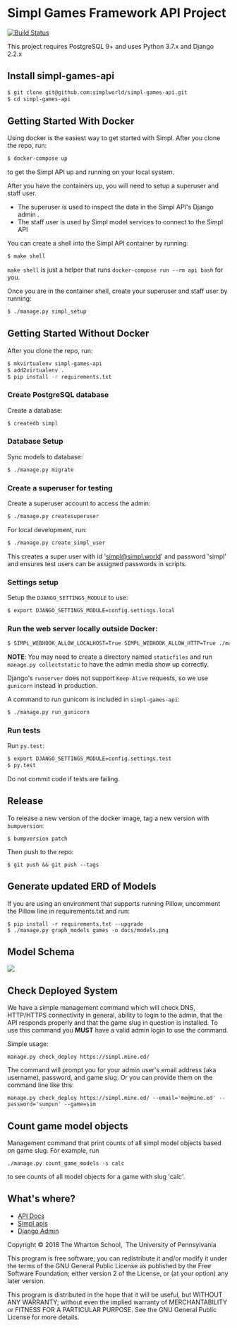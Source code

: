 # Simpl Games Framework API Project

[![Build Status](https://travis-ci.com/simplworld/simpl-games-api.svg?token=cyqpBgqLC1o8qUptfcpE&branch=master)](https://travis-ci.com/simplworld/simpl-games-api)

This project requires PostgreSQL 9+ and uses Python 3.7.x and Django 2.2.x

## Install simpl-games-api

```bash
$ git clone git@github.com:simplworld/simpl-games-api.git
$ cd simpl-games-api
```

## Getting Started With Docker

Using docker is the easiest way to get started with Simpl.  After you clone
the repo, run:

```bash
$ docker-compose up
```

to get the Simpl API up and running on your local system.

After you have the containers up, you will need to setup a superuser and staff user.
 - The superuser is used to inspect the data in the Simpl API's Django admin . 
 - The staff user is used by Simpl model services to connect to the Simpl API

You can create a shell into the Simpl API container by running:

```bash
$ make shell
```

`make shell` is just a helper that runs `docker-compose run --rm api bash` for you.

Once you are in the container shell, create your superuser and staff user by running:

```bash
$ ./manage.py simpl_setup
```

## Getting Started Without Docker

After you clone the repo, run:

```bash
$ mkvirtualenv simpl-games-api
$ add2virtualenv .
$ pip install -r requirements.txt
```

### Create PostgreSQL database

Create a database:

```bash
$ createdb simpl
```

### Database Setup

Sync models to database:

```bash
$ ./manage.py migrate
```

### Create a superuser for testing

Create a superuser account to access the admin:

```bash
$ ./manage.py createsuperuser
```

For local development, run:

```bash
$ ./manage.py create_simpl_user
```

This creates a super user with id 'simpl@simpl.world' and password 'simpl' and ensures test users can be assigned passwords in scripts.

### Settings setup

Setup the `DJANGO_SETTINGS_MODULE` to use:

```bash
$ export DJANGO_SETTINGS_MODULE=config.settings.local
```

### Run the web server locally outside Docker:

```bash
$ SIMPL_WEBHOOK_ALLOW_LOCALHOST=True SIMPL_WEBHOOK_ALLOW_HTTP=True ./manage.py runserver 0.0.0.0:8100
```
**NOTE**: You may need to create a directory named `staticfiles` and run `manage.py collectstatic` to have the admin media show up correctly.

Django's `runserver` does not support `Keep-Alive` requests, so we use `gunicorn` instead in production.

A command to run gunicorn is included in `simpl-games-api`:

```bash
$ ./manage.py run_gunicorn
```


### Run tests

Run `py.test`:

```bash
$ export DJANGO_SETTINGS_MODULE=config.settings.test
$ py.test
```

Do not commit code if tests are failing.

## Release

To release a new version of the docker image, tag a new version with `bumpversion`:

```
$ bumpversion patch
```

Then push to the repo:

```
$ git push && git push --tags
```


## Generate updated ERD of Models

If you are using an environment that supports running Pillow, uncomment the Pillow line in requirements.txt and run:

```
$ pip install -r requirements.txt --upgrade
$ ./manage.py graph_models games -o docs/models.png
```


## Model Schema

![](docs/models.png)

## Check Deployed System

We have a simple management command which will check DNS, HTTP/HTTPS connectivity in general, ability to login to the admin, that the API responds properly and that the game slug in question is installed.  To use this command you **MUST** have a valid admin login to use the command.

Simple usage:

```
manage.py check_deploy https://simpl.mine.ed/
```

The command will prompt you for your admin user's email address (aka username), password, and game slug.  Or you can provide them on the command line like this:

```
manage.py check_deploy https://simpl.mine.ed/ --email='me@mine.ed' --password='sumpun' --game=sim
```

## Count game model objects

Management command that print counts of all simpl model objects based on game slug. For example, run

```
./manage.py count_game_models -s calc
```

to see counts of all model objects for a game with slug 'calc'.


## What's where?

- [API Docs](http://localhost:8100/)
- [Simpl apis](http://localhost:8100/apis/)
- [Django Admin](http://localhost:8100/admin/)

Copyright © 2018 The Wharton School,  The University of Pennsylvania 

This program is free software; you can redistribute it and/or
modify it under the terms of the GNU General Public License
as published by the Free Software Foundation; either version 2
of the License, or (at your option) any later version.

This program is distributed in the hope that it will be useful,
but WITHOUT ANY WARRANTY; without even the implied warranty of
MERCHANTABILITY or FITNESS FOR A PARTICULAR PURPOSE.  See the
GNU General Public License for more details.

